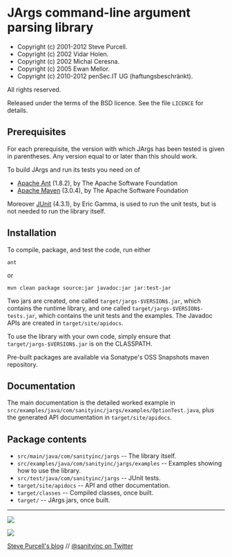 JArgs command-line argument parsing library
===========================================

- Copyright (c) 2001-2012 Steve Purcell.
- Copyright (c) 2002      Vidar Holen.
- Copyright (c) 2002      Michal Ceresna.
- Copyright (c) 2005      Ewan Mellor.
- Copyright (c) 2010-2012 penSec.IT UG (haftungsbeschränkt).

All rights reserved.

Released under the terms of the BSD licence.  See the file `LICENCE` for
details.


Prerequisites
-------------

For each prerequisite, the version with which JArgs has been tested is given
in parentheses.  Any version equal to or later than this should work.

To build JArgs and run its tests you need on of

- [Apache Ant](http://ant.apache.org/) (1.8.2), by The Apache Software
  Foundation
- [Apache Maven](http://maven.apache.org/) (3.0.4), by The Apache Software
  Foundation

Moreover [JUnit](http://www.junit.org/) (4.3.1), by Eric Gamma, is used to run
the unit tests, but is not needed to run the library itself.


Installation
------------

To compile, package, and test the code, run either

    ant

or

    mvn clean package source:jar javadoc:jar jar:test-jar

Two jars are created, one called `target/jargs-$VERSION$.jar`, which contains
the runtime library, and one called `target/jargs-$VERSION$-tests.jar`, which
contains the unit tests and the examples.  The Javadoc APIs are created in
`target/site/apidocs`.

To use the library with your own code, simply ensure that
`target/jargs-$VERSION$.jar` is on the CLASSPATH.

Pre-built packages are available via Sonatype's OSS Snapshots maven repository.

Documentation
-------------

The main documentation is the detailed worked example in
`src/examples/java/com/sanityinc/jargs/examples/OptionTest.java`, plus the
generated API documentation in `target/site/apidocs`.


Package contents
----------------

- `src/main/java/com/sanityinc/jargs` -- The library itself.
- `src/examples/java/com/sanityinc/jargs/examples` -- Examples showing how to
  use the library.
- `src/test/java/com/sanityinc/jargs` -- JUnit tests.
- `target/site/apidocs` -- API and other documentation.
- `target/classes` -- Compiled classes, once built.
- `target/` -- JArgs jars, once built.

<hr>

[![](http://api.coderwall.com/purcell/endorsecount.png)](http://coderwall.com/purcell)

[![](http://www.linkedin.com/img/webpromo/btn_liprofile_blue_80x15.png)](http://uk.linkedin.com/in/stevepurcell)

[Steve Purcell's blog](http://www.sanityinc.com/) // [@sanityinc on Twitter](https://twitter.com/sanityinc)

